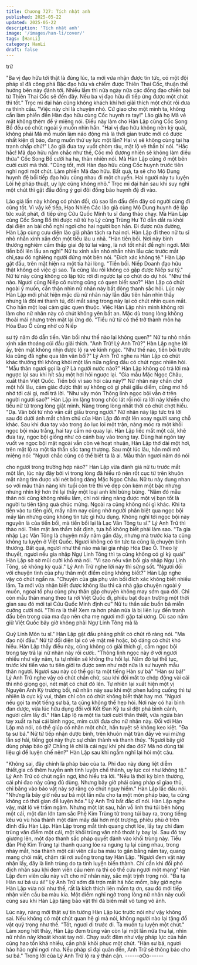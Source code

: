```yaml
---
title: Chương 727: Tích nhật anh
published: 2025-05-22
updated: 2025-05-22
description: 'Tích nhật anh'
image: '/images/han-li/cover/'
tags: [HanLi]
category: HanLi
draft: false
---
```


trữ

"Ba vị đạo hữu tới thật là đúng lúc, ta mới vừa nhận được tin tức,
có một đội pháp sĩ đã công phá Bặc đạo hữu và chiếm được
Thiên Thai Cốc, thuận thế hướng bên này đánh tới. Nhiều lắm thì
nửa ngày nữa các đồng đạo chiến bại từ Thiên Thai Cốc sẽ đến
đây. Nếu ba vị đạo hữu đi tiếp ứng được một chút thì tốt." Trọc mi
đại hán cũng không khách khí hơi giải thích một chút rồi đưa ra
thỉnh cầu.
"Việc này chỉ là chuyện nhỏ. Cứ giao cho một mình ta, không cần
làm phiền đến Hàn đạo hữu cùng Cốc huynh ra tay!" Lão giả họ
Mã vẻ mặt không thèm để ý miệng nói.
Điều này làm cho Hàn Lập cùng Cốc Song Bồ đều có chút ngoài ý
muốn nhìn hắn.
"Hai vị đạo hữu không nên kỳ quái, không phải Mã mỗ muốn làm
náo động mà là thời gian trước mới có được nhất kiện dị bảo,
đang muốn thử uy lực một lần? Hai vị sẽ không cùng tại hạ tranh
chấp chứ!" Lão giả đưa tay vuốt chòm râu, mặt lộ vẻ thần bí nói.
"Hắc hắc! Mã đạo hữu nắm chắc như thế, Cốc mỗ đương nhiên
sẽ không làm điều thừa" Cốc Song Bồ cười ha ha, thản nhiên nói.
Mà Hàn Lập cũng ở một bên cười cười mà thôi.
"Cũng tốt, mời Hàn đạo hữu cùng Cốc huynh trước tiên nghỉ ngơi
một chút. Làm phiền Mã đạo hữu. Bất quá, ta sẽ cho Mộ Dung
huynh đệ bồi tiếp đạo hữu cùng nhau đi một chuyến. Hai người
này tu luyện Lôi hệ pháp thuật, uy lực cũng không nhỏ." Trọc mi
đại hán sau khi suy nghĩ một chút thì gật đầu đồng ý gọi đôi đồng
bào huynh đệ đi vào.

Lão giả lần này không có phản đối, dù sao lần đầu đến đây có
người cùng đi cũng tốt.
Vì vậy kế tiếp, Hạo Nhiên Các lão giả cùng Mộ Dung huynh đệ lập
tức xuất phát, đi tiếp ứng Cửu Quốc Minh tu sĩ đang tháo chạy.
Mà Hàn Lập cùng Cốc Song Bồ thì được nữ tử họ Lý cùng Trùng
Hư Tử dẫn dắt ra khỏi đại điện an bài chỗ nghỉ ngơi cho hai
người bọn hắn.
Đi được nửa đường, Hàn Lập cùng cưu diện lão giả phân tách ra
hai nơi. Hàn Lập đi theo nữ tu sĩ nhỏ nhắn xinh xắn đến một tiểu
lâu u nhã.
"Hàn tiền bối. Nơi này bình thường nghiêm cấm thấp giai đệ tử lai
vãng, là nơi tốt nhất để nghỉ ngơi. Mời tiền bối lên lầu an nghỉ" Nữ
tu xinh xắn nhỏ nhắn nhìn lầu các trước mắt chỉ,sau đó nghiêng
người đứng một bên nói.
"Đích xác không tệ." Hàn Lập gật đầu, trên mặt hiện ra một tia hài
lòng.
"Tiền bối. Niếp Doanh đạo hữu thật không có việc gì sao. Ta cũng
lâu rồi không có gặp được Niếp sư tỷ." Nữ tử này cũng không có
lập tức rời đi ngược lại có chút do dự hỏi.
"Như thế nào. Ngươi cùng Niếp cô nương cũng có quen biết
sao?" Hàn Lập có chút ngoài ý muốn, cẩn thận nhìn nữ nhân này
bất động thanh sắc hỏi.
Lúc này Hàn Lập mới phát hiện mặc dù nữ nhân này lần đầu tiên
hắn nhìn thấy nhưng là đôi mi thanh tú, đôi mắt sáng trong này lại
có chút nhìn quen mắt. Cho hắn một loại cảm giác quen thuộc.
Việc Hàn Lập nhìn mình không rời làm cho nữ nhân này có chút
không yên bất an. Mặc dù trong lòng không thoải mái nhưng trên
mặt lại ửng đỏ.
"Tiểu nữ tử có thể trở thành môn hạ Hóa Đao Ổ cũng nhờ có Niếp

sư tỷ năm đó dẫn tiến. Vãn bối như thế nào lại không quen?" Nữ
tu nhỏ nhắn xinh xắn thoáng cúi đầu giải thích.
"Anh Trữ! Lý Anh Trữ?" Hàn Lập nghe lời ấy, trên mặt không nhịn
được lộ ra vẻ kinh ngạc.
"Như thế nào, tiền bối trước kia cũng đã nghe qua tên vãn bối?"
Lý Anh Trữ nghe ra Hàn Lập có chút khác thường thì không khỏi
một lần nữa ngẩng đầu có chút ngạc nhiên hỏi.
"Mẫu thân ngươi gọi là gì? Là người nước nào?" Hàn Lập không
có trả lời mà ngược lại sau khi hít sâu một hơi hỏi ngược lại.
"Gia mẫu Mặc Ngọc Châu, xuất thân Việt Quốc. Tiền bối vì sao
hỏi câu này?" Nữ nhân này chần chờ một hồi lâu, cảm giác được
thật sự không có gì phải giấu diếm, cũng mơ hồ nhớ tới cái gì,
mới trả lời.
"Như vậy món Thông linh ngọc bội vẫn ở trên người ngươi sao?"
Hàn Lập im lặng trong chốc lát rồi nói ra lời này khiến cho tiểu nữ
tử trong lòng giật mình. Nàng trong lòng nhất thời có chút chợt
hiểu.
"Dạ. Vãn bối từ nhỏ vẫn cất giấu trong người." Nữ nhân này lập
tức trả lời sau đó dưới ánh mắt chăm chú của Hàn Lập đỏ mặt lên
xoay người sang chỗ khác.
Sau khi đưa tay vào trong áo lục lọi một trận, nàng móc ra một
khối ngọc bội màu trắng, hai tay cầm nó quay lại.
Hàn Lập liếc mắt một cái, khẽ đưa tay, ngọc bội giống như có
cánh bay vào trong tay.
Dùng hai ngón tay vuốt ve ngọc bội mặt ngoài vẫn còn vẻ hoạt
nhuận, Hàn Lập thở dài một hơi, trên mặt lộ ra một tia thần sắc
tang thương.
Sau một lúc lâu, hắn mới mở miệng nói:
"Ngươi chắc cũng có thể biết ta là ai. Mẫu thân ngươi năm đó nói

cho ngươi trong trường hợp nào?"
Hàn Lập vừa đánh giá nữ tu trước mắt một lần, lúc này đây bởi vì
trong lòng đã hiểu rõ nên rốt cục từ trên khuôn mặt nàng tìm
được vài nét bóng dáng Mặc Ngọc Châu. Nữ tu này dung nhan so
với mẫu thân nàng khi tuổi còn trẻ thì vẻ đẹp còn kém một bậc
nhưng nhưng nhìn kỹ hơn thì lại thấy một loại anh khí bừng bừng.
"Năm đó mẫu thân nói cũng không nhiều lắm, chỉ nói rằng nàng
được một vị bạn tốt là người tu tiên tặng quà chúc mừng. Ngoài ra
cũng không nói gì khác. Khi ta tiến vào tu tiên giới, mấy năm nay
cũng nhờ người phân biệt qua ngọc bội mấy lần nhưng cũng
không tin tức gì hữu dụng. Không nghĩ tới ngọc bội này nguyên là
của tiền bối, mà tiền bối lại là Lạc Vân Tông tu sĩ." Lý Anh Trữ thì
thào nói. Trên mặt âm thầm bất định, tựa hồ không biết phải làm
sao.
"Ta gia nhập Lạc Vân Tông là chuyện mấy năm gần đây, nhưng
mà trước kia ta cũng không tu luyện ở Việt Quốc. Ngươi không có
tin tức ta cũng là chuyện bình thường. Bất quá, ngươi như thế nào
mà lại gia nhập Hóa Đao Ổ. Theo lý thuyết, ngươi nếu gia nhập
Ngự Linh Tông thì ta cũng không có gì kỳ quái" Hàn Lập sờ sờ
mũi cười khổ mà nói.
"Vì sao nếu vãn bối gia nhập Ngự Linh Tông, sẽ không kỳ quái."
Lý Anh Trữ nghe lời này thì sửng sốt.
"Ngươi đối với chuyện tình của phụ thân một điểm cũng không
biết?" Hàn Lập nghe vậy có chút ngẩn ra.
"Chuyện của gia phụ vãn bối đích xác không biết nhiều lắm. Ta
mới vừa nhận biết được không lâu thì cả nhà gặp chuyện ngoài ý
muốn, ngoại tổ phụ cùng phụ thân gặp chuyện không may sớm
qua đời. Chỉ còn mẫu thân mang theo ta rời Việt Quốc đi, phiêu
bạt đoạn trường một thời gian sau đó mới tại Cửu Quốc Minh định
cư" Nữ tu thần sắc buồn bã miễn cưỡng cười nói.
"Thì ra là thế! Xem ra hơn phân nửa là bị liên lụy đến tranh đấu
bên trong của ma đạo nên cha mẹ ngươi mới gặp tai ương. Dù
sao nắm giữ Việt Quốc bây giờ không phải Ngự Linh Tông mà là

Quỷ Linh Môn tu sĩ." Hàn Lập gật đầu phảng phất có chút rõ ràng
nói.
"Ma đạo nội đấu." Nữ tử đối diện lại có vẻ mặt mê hoặc, bộ dáng
có chút khó hiểu.
Hàn Lập thấy điều này, cũng không có giải thích gì, cầm ngọc bội
trong tay trả lại nữ nhân này rồi cười:.
"Thông linh ngọc này ở với ngươi nhiều như vậy năm, ta tự nhiên
sẽ không thu hồi lại. Năm đó tại thế tục, trước khi tiến vào tu tiên
giới ta được xem như một nửa là sư huynh mẫu thân ngươi.
Ngươi sau này có thể gọi ta một tiếng Hàn sư bá"
"Hàn sư bá!"
Lý Anh Trữ nghe vậy có chút chần chừ, sau khi đôi mắt to chớp
động vài cái thì nhỏ giọng gọi, nét mặt có chút đỏ lên.
Tự nhiên lại xuất hiện một vị Nguyên Anh Kỳ trưởng bối, nữ nhân
này sau khi một phen luống cuống thì tự nhiên là cực kỳ vui, thậm
chí còn có chút không biết thật hay mơ.
"Ngươi nếu gọi ta một tiếng sư bá, ta cũng không thể hẹp hòi. Nơi
này có hai bình đan dược, vừa lúc hữu dụng đối với Kết Đan Kỳ tu
sĩ đột phá bình cảnh, ngươi cầm lấy đi." Hàn Lập lộ ra một tia tươi
cười thân thiết, vừa ngửa bàn tay xuất ra hai cái bình ngọc, mỉm
cười đưa cho nữ nhân này.
Đối với Hàn Lập mà nói, có thể giúp cố nhân một chút, hắn tuyệt
sẽ không keo kiệt.
"Đa tạ sư bá." Nữ tử tiếp nhận dược bình, trên khuôn mặt tràn
đầy vẻ vui mừng lẫn sợ hãi, tiếng gọi này thực sự chân thành và
thanh thúy.
"Ngươi bây giờ dùng pháp bảo gì? Chẳng lẽ chỉ là cái ngự khí phi
đao đó? Mà nó dùng tài liệu gì để luyện chế nên?" Hàn Lập sau
khi ngẫm nghĩ lại hỏi một câu.

"Không sai, đây chính là pháp bảo của ta. Phi đao này dùng liệt
diễm thiết,gia cố thêm huyền anh tinh luyện chế thành, uy lực coi
như không tệ." Lý Anh Trữ có chút ngẩn ngơ, khó hiểu trả lời.
"Nếu là thời kỳ bình thường, cái phi đao này cũng đủ dùng. Nhưng
bây giờ phải cùng pháp sĩ giao thủ, chỉ bằng vào bảo vật này sợ
rằng có chút nguy hiểm." Hàn Lập lắc đầu nói.
"Nhưng là bây giờ nếu sư bá một lần nữa cho ta một món pháp
bảo, ta cũng không có thời gian để luyện hóa." Lý Anh Trữ bất
đắc dĩ nói.
Hàn Lập nghe vậy, mặt lộ vẻ trầm ngâm.
Nhưng một lát sau, hắn vỗ linh thú túi bên hông một cái, một đàn
lớn tam sắc Phệ Kim Trùng từ trong túi bay ra, trong tiếng kêu vù
vù hóa thành một đám mây dài hơn một trượng, phiêu phù ở trên
đỉnh đầu Hàn Lập.
Hàn Lập trong mắt tinh quang chợt lóe, lấy tay chỉ đám trùng vân
điểm một cái, một khối trùng vân nhỏ thoát ly bay lại. Sau đó tay
giương lên, một đạo thanh sắc pháp quyết đánh vào khối trùng
này.
Tiểu đàn Phệ Kim Trùng tại thanh quang lóe ra ngưng tụ lại cùng
nhau, trong nháy mắt, hóa thành một cái viên cầu ba màu to gần
bằng nắm tay, quang mang chói mắt, chậm rãi rơi xuống trong tay
Hàn Lập.
"Ngươi đem vật này nhận lấy, đây là linh trùng do ta tinh luyện
biến thành. Chỉ cần khi đối phó địch nhân sau khi đem viên cầu
ném ra thì có thể cứu ngươi một mạng" Hàn Lập đem viên cầu
này vứt cho nữ nhân này, sắc mặt trịnh trọng nói.
"Đa tạ Hàn sư bá ưu ái!" Lý Anh Trữ sớm đã trợn mắt há hốc
mồm, bây giờ nghe Hàn Lập vừa nói như thế, rất là kích thích liên
mồm tạ ơn, sau đó mới tiếp nhận viên cầu ba màu kia.
Một điểm nghi ngờ trong lòng nữ nhân này cuối cùng sau khi Hàn
Lập tặng bảo vật thì đã biến mất vô tung vô ảnh.

Lúc này, nàng mới thật sự tin tưởng Hàn Lập lúc trước nói như
vậy không sai.
Nếu không có một chút quan hệ gì mà nói, không người nào lại
tặng đồ vật quý trọng như thế.
"Tốt, ngươi đi trước đi. Ta muốn tu luyện một chút." Làm xong hết
thảy, Hàn Lập đem trùng vân còn lại một lần nữa thu lại, nhìn nữ
nhân này khoát khoát tay nói.
Chạy suốt đêm như vậy pháp lực của hắn cũng hao tổn khá
nhiều, cần phải khôi phục một chút.
"Hàn sư bá, ngươi hảo hảo nghỉ ngơi nha. Nếu pháp sĩ đại quân
đến, Anh Trữ sẽ thông báo cho sư bá." Trong lời của Lý Anh Trữ
lộ ra ý thân cận.
------oOo------
